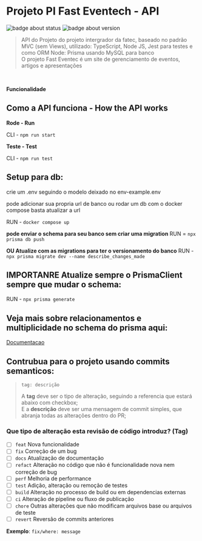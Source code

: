 # Projeto PI Fast Eventech - API

![badge about status](https://img.shields.io/badge/status-on%20progress-blue)
![badge about version](https://img.shields.io/badge/version-1.1-yellow)

> <p>API do Projeto do projeto intergrador da fatec, baseado no padrão MVC (sem Views), utilizado: TypeScript, Node JS, Jest para testes e como ORM Node: Prisma usando MySQL para banco <br> O projeto Fast Eventec é um site de gerenciamento de eventos, artigos e apresentações </p>

<br>

 **Funcionalidade**
 

## Como a API funciona - How the API works
<section>

**Rode - Run**
  
CLI - `npm run start`

**Teste - Test**
  
CLI - `npm run test`

## Setup para db:
<p> crie um .env seguindo o modelo deixado no env-example.env </p>

<p> pode adicionar sua propria url de banco ou rodar um db com o docker compose basta atualizar a url </p>

RUN - `docker compose up`

**pode enviar o schema para seu banco sem criar uma migration**
RUN = `npx prisma db push`

**OU Atualize com as migrations para ter o versionamento do banco**
RUN - `npx prisma migrate dev --name describe_changes_made`

## IMPORTANRE Atualize sempre o PrismaClient sempre que mudar o schema:
RUN - `npx prisma generate`

## Veja mais sobre relacionamentos e multiplicidade no schema do prisma aqui:
[Documentacao](https://www.prisma.io/docs/concepts/components/prisma-schema/relations)

</section>

## Contrubua para o projeto usando commits semanticos:

> ```
> tag: descrição
> ```
>
> A **tag** deve ser o tipo de alteração, seguindo a referencia que estará abaixo com checkbox;\
> E a **descrição** deve ser uma mensagem de commit simples, que abranja todas as alterações dentro do PR;

### Que tipo de alteração esta revisão de código introduz? (Tag)

- [ ] `feat` Nova funcionalidade
- [ ] `fix` Correção de um bug
- [ ] `docs` Atualização de documentação
- [ ] `refact` Alteração no código que não é funcionalidade nova nem correção de bug
- [ ] `perf` Melhoria de performance
- [ ] `test` Adição, alteração ou remoção de testes
- [ ] `build` Alteração no processo de build ou em dependencias externas
- [ ] `ci` Alteração de pipeline ou fluxo de publicação
- [ ] `chore` Outras alterações que não modificam arquivos base ou arquivos de teste
- [ ] `revert` Reversão de commits anteriores

**Exemplo**: `fix/where: message`

